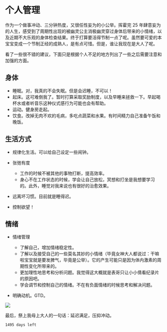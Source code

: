 # 个人管理
作为一个做事冲动、三分钟热度，又很任性妄为的小公举。挥霍完 25 年肆意妄为的人生，感受到了周期性出现的被幽灵公主消极幽灵穿过身体后带来的小情绪，以及近期不大乐观的身体检查结果。终于打算要活得节制一点了呢。虽然要可爱的本宝宝变成一个节制正经的成熟人，是有点可惜。但是，谁让我现在是大人了呢。

看了一些很不错的建议，下面只是根据个人不足的地方列出了一些之后需要注意和加强的方面。

## 身体
* 睡眠。对，我真的不会失眠。但是会迟睡，不可以！
* 起床。这可难倒我了。暂时打算采取奖励制度，以及早睡来拯救一下。早起喝杯水或者听音乐这种仪式感行为可能也会有帮助。
* 运动。健身房走起。
* 饮食。改掉无肉不欢的毛病，多吃点蔬菜和水果。有时间精力自己准备午饭和晚饭。

## 生活方式
* 规律化生活。可以给自己设定一些闹钟。
* 张弛有度
	* 工作的时候不被其他的事物打断，提高效率。
	* 身心不在工作状态的时候，学会让自己放松，冥想和打坐是我想要学习的。此外，睡觉对我来说也有很好的治愈效果。

* 远离坏习惯。目前就是睡得迟。
* 控制欲望！

## 情绪
* 情绪管理
	* 了解自己，增加情绪稳定性。
	* 了解以及接受自己的一些莫名其妙的小情绪（毕竟女神大人都说过：干嘛啦宝宝就是要发脾气，毕竟是公举）。它的产生可能只是因为体内激素的周期性变化所带来的。
	* 更加理性地思考和分析问题。我觉得这大概就是表哥只让小小倩看纪录片的原因吧。
	* 学会调节和控制自己的情绪。不在有负面情绪的时候思考和解决问题。

* 明确动机。GTD。


![][image-1]



最后，祭上我母上大人的一句话：延迟满足，压抑冲动。

`1495 days left`


[image-1]:	/media/14806752346630.jpg